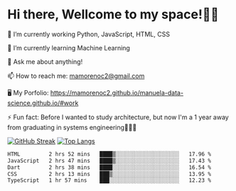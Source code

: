 # Hi there, Wellcome to my space!✌🏾

🔭 I’m currently working Python, JavaScript, HTML, CSS

🌱 I’m currently learning Machine Learning

💬 Ask me about anything!

📫 How to reach me: mamorenoc2@gmail.com

🖥️ My Porfolio: https://mamorenoc2.github.io/manuela-data-science.github.io/#work

⚡ Fun fact: Before I wanted to study architecture, but now I'm a 1 year away from graduating in systems engineering🤣🤣🤣

[![GitHub Streak](https://streak-stats.demolab.com/?user=mamorenoc2&theme=tokyonight_duo)](https://git.io/streak-stats)                 [![Top Langs](https://github-readme-stats.vercel.app/api/top-langs/?username=mamorenoc2&layout=compact&theme=tokyonight)](https://github.com/anuraghazra/github-readme-stats)

<!--START_SECTION:waka-->

```txt
HTML         2 hrs 52 mins   ████▒░░░░░░░░░░░░░░░░░░░░   17.96 %
JavaScript   2 hrs 47 mins   ████▒░░░░░░░░░░░░░░░░░░░░   17.43 %
Dart         2 hrs 38 mins   ████░░░░░░░░░░░░░░░░░░░░░   16.54 %
CSS          2 hrs 13 mins   ███▒░░░░░░░░░░░░░░░░░░░░░   13.95 %
TypeScript   1 hr 57 mins    ███░░░░░░░░░░░░░░░░░░░░░░   12.23 %
```

<!--END_SECTION:waka-->
